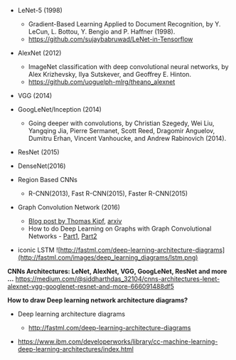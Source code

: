 * LeNet-5 (1998)
  * Gradient-Based Learning Applied to Document Recognition, by Y. LeCun, L. Bottou, Y. Bengio and P. Haffner (1998).
  * https://github.com/sujaybabruwad/LeNet-in-Tensorflow

* AlexNet (2012)
  * ImageNet classification with deep convolutional neural networks, by Alex Krizhevsky, Ilya Sutskever, and Geoffrey E. Hinton.
  * https://github.com/uoguelph-mlrg/theano_alexnet

* VGG (2014)


* GoogLeNet/Inception (2014)
  * Going deeper with convolutions, by Christian Szegedy, Wei Liu, Yangqing Jia, Pierre Sermanet, Scott Reed, Dragomir Anguelov, Dumitru Erhan, Vincent Vanhoucke, and Andrew Rabinovich (2014).
  
* ResNet (2015)

* DenseNet(2016)

* Region Based CNNs 
  * R-CNN(2013), Fast R-CNN(2015), Faster R-CNN(2015) 
  
* Graph Convolution Network (2016)
  * [Blog post by Thomas Kipf](https://tkipf.github.io/graph-convolutional-networks/), [arxiv](https://arxiv.org/abs/1609.02907)
  * How to do Deep Learning on Graphs with Graph Convolutional Networks - [Part1](https://towardsdatascience.com/how-to-do-deep-learning-on-graphs-with-graph-convolutional-networks-7d2250723780), [Part2](https://towardsdatascience.com/how-to-do-deep-learning-on-graphs-with-graph-convolutional-networks-62acf5b143d0)
  

* iconic LSTM 
![http://fastml.com/deep-learning-architecture-diagrams](http://fastml.com/images/deep_learning_diagrams/lstm.png)


__CNNs Architectures: LeNet, AlexNet, VGG, GoogLeNet, ResNet and more …__
https://medium.com/@siddharthdas_32104/cnns-architectures-lenet-alexnet-vgg-googlenet-resnet-and-more-666091488df5

__How to draw Deep learning network architecture diagrams?__ 
* Deep learning architecture diagrams
  * http://fastml.com/deep-learning-architecture-diagrams

* https://www.ibm.com/developerworks/library/cc-machine-learning-deep-learning-architectures/index.html
